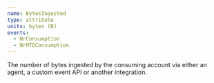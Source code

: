 ```yaml
---
name: BytesIngested
type: attribute
units: bytes (B)
events:
  - NrConsumption
  - NrMTDConsumption
---
```


The number of bytes ingested by the consuming account via either an agent, a custom event API or another integration.
